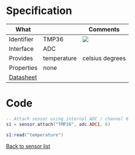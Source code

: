 # Specification

| What         |             | Comments                   |
|--------------|-------------|----------------------------|
| Identifier   | TMP36       | ![](http://git.whitecatboard.org/tmp36.png)                           |
| Interface    | ADC         |                            |
| Provides     | temperature | celsius degrees            |
| Properties   | none        |                            |
| [Datasheet](http://www.analog.com/media/en/technical-documentation/data-sheets/TMP35_36_37.pdf)    |             |                            |


# Code

```lua
-- Attach sensor using internal ADC / channel 6
s1 = sensor.attach("TMP36", adc.ADC1, 6)

s1:read("temperature")
```

[Back to sensor list](./Sensor-module#supported-sensors)
